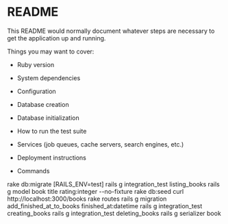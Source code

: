 # README

This README would normally document whatever steps are necessary to get the
application up and running.

Things you may want to cover:

* Ruby version

* System dependencies

* Configuration

* Database creation

* Database initialization

* How to run the test suite

* Services (job queues, cache servers, search engines, etc.)

* Deployment instructions

* Commands

rake db:migrate [RAILS_ENV=test]
rails g integration_test  listing_books
rails g model book title rating:integer --no-fixture
rake db:seed
curl http://localhost:3000/books
rake routes
rails g migration add_finished_at_to_books finished_at:datetime
rails g integration_test creating_books
rails g integration_test deleting_books
rails g serializer book